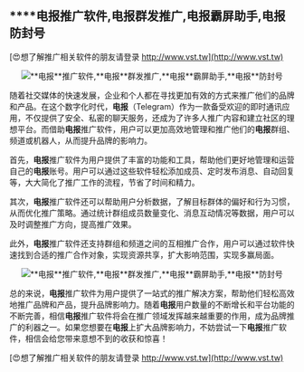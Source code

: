 ## ****电报**推广软件,**电报**群发推广,**电报**霸屏助手,**电报**防封号**

[😍想了解推广相关软件的朋友请登录 http://www.vst.tw](http://www.vst.tw)

 <center><img src="https://vst.tw/MP4/tuiguang/png/6.png" alt="**电报**推广软件,**电报**群发推广,**电报**霸屏助手,**电报**防封号"></center>

随着社交媒体的快速发展，企业和个人都在寻找更加有效的方式来推广他们的品牌和产品。在这个数字化时代，**电报**（Telegram）作为一款备受欢迎的即时通讯应用，不仅提供了安全、私密的聊天服务，还成为了许多人推广内容和建立社区的理想平台。而借助**电报**推广软件，用户可以更加高效地管理和推广他们的**电报**群组、频道或机器人，从而提升品牌的影响力。

首先，**电报**推广软件为用户提供了丰富的功能和工具，帮助他们更好地管理和运营自己的**电报**账号。用户可以通过这些软件轻松添加成员、定时发布消息、自动回复等，大大简化了推广工作的流程，节省了时间和精力。

其次，**电报**推广软件还可以帮助用户分析数据，了解目标群体的偏好和行为习惯，从而优化推广策略。通过统计群组成员数量变化、消息互动情况等数据，用户可以及时调整推广方向，提高推广效果。

此外，**电报**推广软件还支持群组和频道之间的互相推广合作，用户可以通过软件快速找到合适的推广合作对象，实现资源共享，扩大影响范围，实现多赢局面。

 <center><img src="https://vst.tw/MP4/tuiguang/png/5.png" alt="**电报**推广软件,**电报**群发推广,**电报**霸屏助手,**电报**防封号"></center>

总的来说，**电报**推广软件为用户提供了一站式的推广解决方案，帮助他们轻松高效地推广品牌和产品，提升品牌影响力。随着**电报**用户数量的不断增长和平台功能的不断完善，相信**电报**推广软件将会在推广领域发挥越来越重要的作用，成为品牌推广的利器之一。如果您想要在**电报**上扩大品牌影响力，不妨尝试一下**电报**推广软件，相信会给您带来意想不到的收获和惊喜！

[😍想了解推广相关软件的朋友请登录 http://www.vst.tw](http://www.vst.tw)



